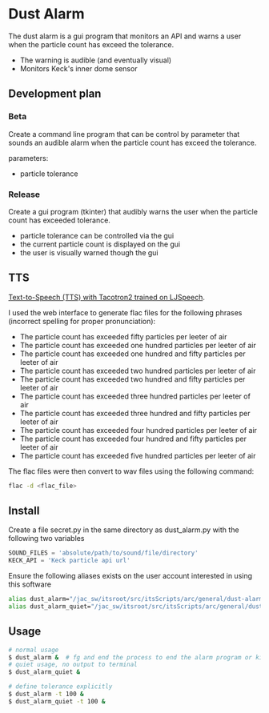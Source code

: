 # Dust Alarm

The dust alarm is a gui program that monitors an API and warns a user when the particle count has exceed the tolerance.

 - The warning is audible (and eventually visual)
 - Monitors Keck's inner dome sensor

## Development plan

### Beta

Create a command line program that can be control by parameter that sounds an audible alarm when the particle count has exceed the tolerance.

parameters:

- particle tolerance

### Release

Create a gui program (tkinter) that audibly warns the user when the particle count has exceeded tolerance.

- particle tolerance can be controlled via the gui 
- the current particle count is displayed on the gui
- the user is visually warned though the gui

## TTS

[Text-to-Speech (TTS) with Tacotron2 trained on LJSpeech](https://huggingface.co/speechbrain/tts-tacotron2-ljspeech?text=The+particle+count+has+exceeded+fifty+particles+per+leeter+of+air). 

I used the web interface to generate flac files for the following phrases (incorrect spelling for proper pronunciation):

- The particle count has exceeded fifty particles per leeter of air
- The particle count has exceeded one hundred particles per leeter of air
- The particle count has exceeded one hundred and fifty particles per leeter of air
- The particle count has exceeded two hundred particles per leeter of air
- The particle count has exceeded two hundred and fifty particles per leeter of air
- The particle count has exceeded three hundred particles per leeter of air
- The particle count has exceeded three hundred and fifty particles per leeter of air
- The particle count has exceeded four hundred particles per leeter of air
- The particle count has exceeded four hundred and fifty particles per leeter of air
- The particle count has exceeded five hundred particles per leeter of air

The flac files were then convert to wav files using the following command:

```bash
flac -d <flac_file>
```

## Install

Create a file secret.py in the same directory as dust_alarm.py with the following two variables

```python
SOUND_FILES = 'absolute/path/to/sound/file/directory'
KECK_API = 'Keck particle api url'
```

Ensure the following aliases exists on the user account interested in using this software

```bash
alias dust_alarm="/jac_sw/itsroot/src/itsScripts/arc/general/dust-alarm/dust_alarm.py"
alias dust_alarm_quiet="/jac_sw/itsroot/src/itsScripts/arc/general/dust-alarm/dust_alarm.py --quiet"
```

## Usage

```bash
# normal usage
$ dust_alarm &  # fg and end the process to end the alarm program or kill the whole terminal.
# quiet usage, no output to terminal
$ dust_alarm_quiet &

# define tolerance explicitly
$ dust_alarm -t 100 &
$ dust_alarm_quiet -t 100 &
```

